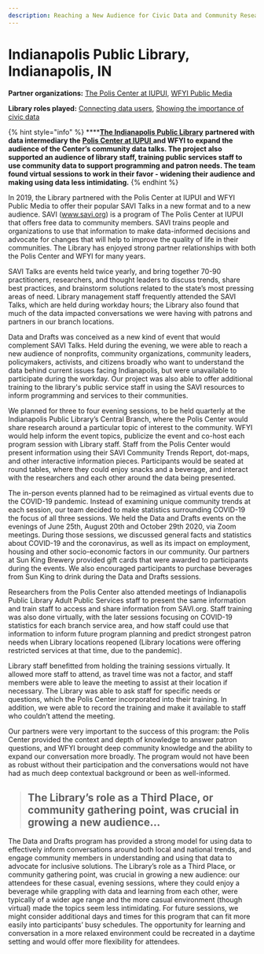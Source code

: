 ```yaml
---
description: Reaching a New Audience for Civic Data and Community Research
---
```


# Indianapolis Public Library, Indianapolis, IN

**Partner organizations:** [The Polis Center at IUPUI](https://polis.iupui.edu), [WFYI Public Media](https://www.wfyi.org)

**Library roles played:** [Connecting data users](../library-roles/connecting-data-users.md), [Showing the importance of civic data](../library-roles/showing-importance-civic-data.md)

{% hint style="info" %}
****[**The Indianapolis Public Library**](https://www.indypl.org) **partnered with data intermediary the** [**Polis Center at IUPUI** ](https://polis.iupui.edu)**and WFYI to expand the audience of the Center’s community data talks. The project also supported an audience of library staff, training public services staff to use community data to support programming and patron needs.  The team found virtual sessions to work in their favor - widening their audience and making using data less intimidating.**&#x20;
{% endhint %}

In 2019, the Library partnered with the Polis Center at IUPUI and WFYI Public Media to offer their popular SAVI Talks in a new format and to a new audience. SAVI (www.savi.org) is a program of The Polis Center at IUPUI that offers free data to community members. SAVI trains people and organizations to use that information to make data-informed decisions and advocate for changes that will help to improve the quality of life in their communities. The Library has enjoyed strong partner relationships with both the Polis Center and WFYI for many years.

SAVI Talks are events held twice yearly, and bring together 70-90 practitioners, researchers, and thought leaders to discuss trends, share best practices, and brainstorm solutions related to the state’s most pressing areas of need. Library management staff frequently attended the SAVI Talks, which are held during workday hours; the Library also found that much of the data impacted conversations we were having with patrons and partners in our branch locations.

Data and Drafts was conceived as a new kind of event that would complement SAVI Talks. Held during the evening, we were able to reach a new audience of nonprofits, community organizations, community leaders, policymakers, activists, and citizens broadly who want to understand the data behind current issues facing Indianapolis, but were unavailable to participate during the workday. Our project was also able to offer additional training to the library's public service staff in using the SAVI resources to inform programming and services to their communities.

We planned for three to four evening sessions, to be held quarterly at the Indianapolis Public Library’s Central Branch, where the Polis Center would share research around a particular topic of interest to the community. WFYI would help inform the event topics, publicize the event and co-host each program session with Library staff. Staff from the Polis Center would present information using their SAVI Community Trends Report, dot-maps, and other interactive information pieces. Participants would be seated at round tables, where they could enjoy snacks and a beverage, and interact with the researchers and each other around the data being presented.

The in-person events planned had to be reimagined as virtual events due to the COVID-19 pandemic. Instead of examining unique community trends at each session, our team decided to make statistics surrounding COVID-19 the focus of all three sessions. We held the Data and Drafts events on the evenings of June 25th, August 20th and October 29th 2020, via Zoom meetings. During those sessions, we discussed general facts and statistics about COVID-19 and the coronavirus, as well as its impact on employment, housing and other socio-economic factors in our community. Our partners at Sun King Brewery provided gift cards that were awarded to participants during the events. We also encouraged participants to purchase beverages from Sun King to drink during the Data and Drafts sessions.

Researchers from the Polis Center also attended meetings of Indianapolis Public Library Adult Public Services staff to present the same information and train staff to access and share information from SAVI.org. Staff training was also done virtually, with the later sessions focusing on COVID-19 statistics for each branch service area, and how staff could use that information to inform future program planning and predict strongest patron needs when Library locations reopened (Library locations were offering restricted services at that time, due to the pandemic).

Library staff benefitted from holding the training sessions virtually. It allowed more staff to attend, as travel time was not a factor, and staff members were able to leave the meeting to assist at their location if necessary. The Library was able to ask staff for specific needs or questions, which the Polis Center incorporated into their training. In addition, we were able to record the training and make it available to staff who couldn’t attend the meeting.

Our partners were very important to the success of this program: the Polis Center provided the context and depth of knowledge to answer patron questions, and WFYI brought deep community knowledge and the ability to expand our conversation more broadly. The program would not have been as robust without their participation and the conversations would not have had as much deep contextual background or been as well-informed.

> ## The Library’s role as a Third Place, or community gathering point, was crucial in growing a new audience...

The Data and Drafts program has provided a strong model for using data to effectively inform conversations around both local and national trends, and engage community members in understanding and using that data to advocate for inclusive solutions. The Library’s role as a Third Place, or community gathering point, was crucial in growing a new audience: our attendees for these casual, evening sessions, where they could enjoy a beverage while grappling with data and learning from each other, were typically of a wider age range and the more casual environment (though virtual) made the topics seem less intimidating. For future sessions, we might consider additional days and times for this program that can fit more easily into participants’ busy schedules. The opportunity for learning and conversation in a more relaxed environment could be recreated in a daytime setting and would offer more flexibility for attendees.
